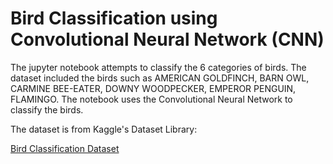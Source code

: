 # Bird Classification using Convolutional Neural Network (CNN)

The jupyter notebook attempts to classify the 6 categories of birds. The dataset included the birds such as AMERICAN GOLDFINCH, BARN OWL, CARMINE BEE-EATER, DOWNY WOODPECKER, EMPEROR PENGUIN, FLAMINGO. The notebook uses the Convolutional Neural Network to classify the birds.

The dataset is from Kaggle's Dataset Library:

[Bird Classification Dataset](https://www.kaggle.com/datasets/rahmasleam/bird-speciees-dataset)
